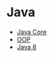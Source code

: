 # Java

* [Java Core](https://github.com/shamy1st/java-core)
* [OOP](https://github.com/shamy1st/oop)
* [Java 8](https://github.com/shamy1st/java-8)

